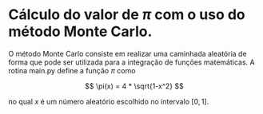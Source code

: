 # Cálculo do valor de $\pi$ com o uso do método Monte Carlo.


O método Monte Carlo consiste em realizar uma caminhada aleatória de forma que pode ser utilizada para a integração de funções matemáticas. A rotina main.py define a função $\pi$ como

$$ \pi(x) = 4 * \sqrt{1-x^2} $$  

no qual $x$ é um número aleatório escolhido no intervalo [$0, 1$].
